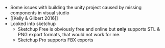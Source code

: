 - Some issues with building the unity project caused by missing components in visual studio
- [[Kelly & Gilbert 2016]]
- Looked into sketchup
	- Sketchup Free is obviously free and online but **only** supports STL & PNG export formats, that would not work for me.
	- Sketchup Pro supports FBX exports